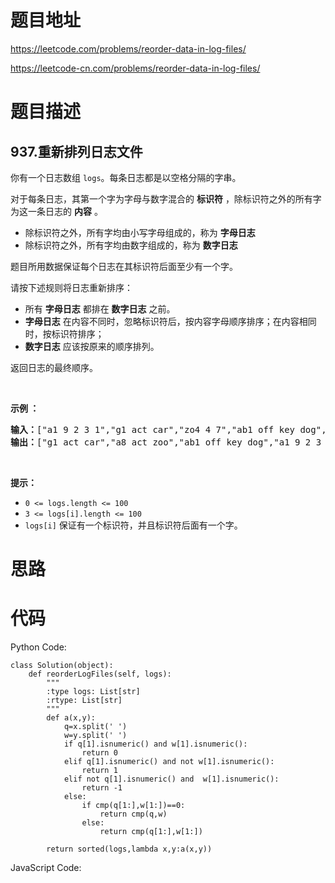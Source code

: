 # 题目地址
https://leetcode.com/problems/reorder-data-in-log-files/

https://leetcode-cn.com/problems/reorder-data-in-log-files/
# 题目描述
## 937.重新排列日志文件
<p>你有一个日志数组 <code>logs</code>。每条日志都是以空格分隔的字串。</p>

<p>对于每条日志，其第一个字为字母与数字混合的<em> </em><strong>标识符</strong> ，除标识符之外的所有字为这一条日志的 <strong>内容</strong> 。</p>

<ul>
	<li>除标识符之外，所有字均由小写字母组成的，称为 <strong>字母日志</strong></li>
	<li>除标识符之外，所有字均由数字组成的，称为 <strong>数字日志</strong></li>
</ul>

<p>题目所用数据保证每个日志在其标识符后面至少有一个字。</p>

<p>请按下述规则将日志重新排序：</p>

<ul>
	<li>所有 <strong>字母日志</strong> 都排在 <strong>数字日志</strong> 之前。</li>
	<li><strong>字母日志</strong> 在内容不同时，忽略标识符后，按内容字母顺序排序；在内容相同时，按标识符排序；</li>
	<li><strong>数字日志</strong> 应该按原来的顺序排列。</li>
</ul>

<p>返回日志的最终顺序。</p>

<p>&nbsp;</p>

<p><strong>示例 ：</strong></p>

<pre><strong>输入：</strong>[&quot;a1 9 2 3 1&quot;,&quot;g1 act car&quot;,&quot;zo4 4 7&quot;,&quot;ab1 off key dog&quot;,&quot;a8 act zoo&quot;]
<strong>输出：</strong>[&quot;g1 act car&quot;,&quot;a8 act zoo&quot;,&quot;ab1 off key dog&quot;,&quot;a1 9 2 3 1&quot;,&quot;zo4 4 7&quot;]
</pre>

<p>&nbsp;</p>

<p><strong>提示：</strong></p>

<ul>
	<li><code>0 &lt;= logs.length &lt;= 100</code></li>
	<li><code>3 &lt;= logs[i].length &lt;= 100</code></li>
	<li><code>logs[i]</code>&nbsp;保证有一个标识符，并且标识符后面有一个字。</li>
</ul>

# 思路

# 代码
Python Code:

```
class Solution(object):
    def reorderLogFiles(self, logs):
        """
        :type logs: List[str]
        :rtype: List[str]
        """
        def a(x,y):
            q=x.split(' ')
            w=y.split(' ')
            if q[1].isnumeric() and w[1].isnumeric():
                return 0
            elif q[1].isnumeric() and not w[1].isnumeric():
                return 1
            elif not q[1].isnumeric() and  w[1].isnumeric():
                return -1
            else: 
                if cmp(q[1:],w[1:])==0:
                    return cmp(q,w)
                else:
                    return cmp(q[1:],w[1:])
            
        return sorted(logs,lambda x,y:a(x,y))
```
JavaScript Code:

```

```
